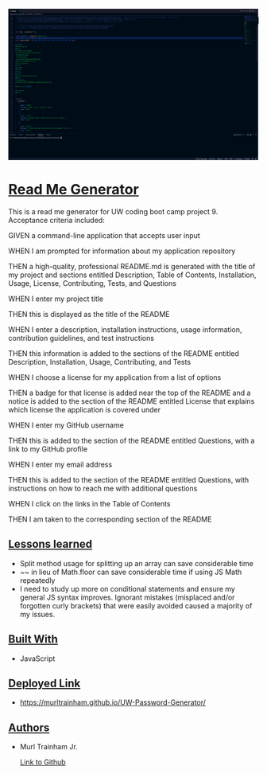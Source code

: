 ![Image](./Develop/assets/images/Terminal.PNG)

# **<u>Read Me Generator</u>**

This is a read me generator for UW coding boot camp project 9. Acceptance criteria included:

GIVEN a command-line application that accepts user input

WHEN I am prompted for information about my application repository

THEN a high-quality, professional README.md is generated with the title of my project and sections entitled Description, Table of Contents, Installation, Usage, License, Contributing, Tests, and Questions

WHEN I enter my project title

THEN this is displayed as the title of the README

WHEN I enter a description, installation instructions, usage information, contribution guidelines, and test instructions

THEN this information is added to the sections of the README entitled Description, Installation, Usage, Contributing, and Tests

WHEN I choose a license for my application from a list of options

THEN a badge for that license is added near the top of the README and a notice is added to the section of the README entitled License that explains which license the application is covered under

WHEN I enter my GitHub username

THEN this is added to the section of the README entitled Questions, with a link to my GitHub profile

WHEN I enter my email address

THEN this is added to the section of the README entitled Questions, with instructions on how to reach me with additional questions

WHEN I click on the links in the Table of Contents

THEN I am taken to the corresponding section of the README

## <u>Lessons learned</u>

- Split method usage for splitting up an array can save considerable time
- ~~ in lieu of Math.floor can save considerable time if using JS Math repeatedly 
- I need to study up more on conditional statements and ensure my general JS syntax improves. Ignorant mistakes (misplaced and/or forgotten curly brackets) that were easily avoided caused a majority of my issues.

## <u>Built With</u>

- JavaScript

## <u>Deployed Link</u>

- https://murltrainham.github.io/UW-Password-Generator/

## <u>Authors</u>

- Murl Trainham Jr.

  [Link to Github](https://github.com/murltrainham)
